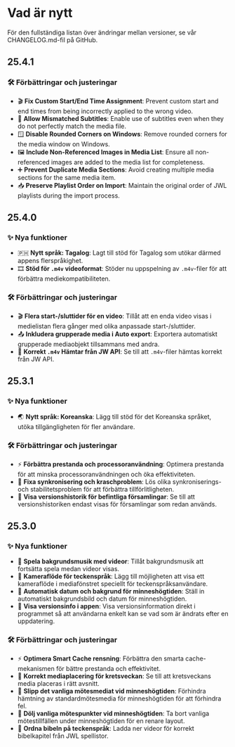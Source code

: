 <!-- markdownlint-disable no-duplicate-heading -->

# Vad är nytt

För den fullständiga listan över ändringar mellan versioner, se vår CHANGELOG.md-fil på GitHub.

## 25.4.1

### 🛠️ Förbättringar och justeringar

- 🎬 **Fix Custom Start/End Time Assignment**: Prevent custom start and end times from being incorrectly applied to the wrong video.
- 📝 **Allow Mismatched Subtitles**: Enable use of subtitles even when they do not perfectly match the media file.
- 🪟 **Disable Rounded Corners on Windows**: Remove rounded corners for the media window on Windows.
- 🖼 **Include Non-Referenced Images in Media List**: Ensure all non-referenced images are added to the media list for completeness.
- ➕ **Prevent Duplicate Media Sections**: Avoid creating multiple media sections for the same media item.
- 📥 **Preserve Playlist Order on Import**: Maintain the original order of JWL playlists during the import process.

## 25.4.0

### ✨ Nya funktioner

- 🇵🇭 **Nytt språk: Tagalog**: Lagt till stöd för Tagalog som utökar därmed appens flerspråkighet.
- 🎞️ **Stöd för `.m4v` videoformat**: Stöder nu uppspelning av `.m4v`-filer för att förbättra mediekompatibiliteten.

### 🛠️ Förbättringar och justeringar

- 🎬 **Flera start-/sluttider för en video**: Tillåt att en enda video visas i medielistan flera gånger med olika anpassade start-/sluttider.
- 📤 **Inkludera grupperade media i Auto export**: Exportera automatiskt grupperade mediaobjekt tillsammans med andra.
- 📡 **Korrekt `.m4v` Hämtar från JW API**: Se till att `.m4v`-filer hämtas korrekt från JW API.

## 25.3.1

### ✨ Nya funktioner

- 🌏 **Nytt språk: Koreanska**: Lägg till stöd för det Koreanska språket, utöka tillgängligheten för fler användare.

### 🛠️ Förbättringar och justeringar

- ⚡ **Förbättra prestanda och processoranvändning**: Optimera prestanda för att minska processoranvändningen och öka effektiviteten.
- 🔄 **Fixa synkronisering och kraschproblem**: Lös olika synkroniserings- och stabilitetsproblem för att förbättra tillförlitligheten.
- 📜 **Visa versionshistorik för befintliga församlingar**: Se till att versionshistoriken endast visas för församlingar som redan används.

## 25.3.0

### ✨ Nya funktioner

- 🎵 **Spela bakgrundsmusik med videor**: Tillåt bakgrundsmusik att fortsätta spela medan videor visas.
- 🎥 **Kameraflöde för teckenspråk**: Lägg till möjligheten att visa ett kameraflöde i mediafönstret speciellt för teckenspråksanvändare.
- 📅 **Automatisk datum och bakgrund för minneshögtiden**: Ställ in automatiskt bakgrundsbild och datum för minneshögtiden.
- 📜 **Visa versionsinfo i appen**: Visa versionsinformation direkt i programmet så att användarna enkelt kan se vad som är ändrats efter en uppdatering.

### 🛠️ Förbättringar och justeringar

- ⚡ **Optimera Smart Cache rensning**: Förbättra den smarta cache-mekanismen för bättre prestanda och effektivitet.
- 📂 **Korrekt mediaplacering för kretsveckan**: Se till att kretsveckans media placeras i rätt avsnitt.
- 📅 **Slipp det vanliga mötesmediat vid minneshögtiden**: Förhindra hämtning av standardmötesmedia för minneshögtiden för att förhindra fel.
- 📅 **Dölj vanliga mötespunkter vid minneshögtiden**: Ta bort vanliga mötestillfällen under minneshögtiden för en renare layout.
- 📖 **Ordna bibeln på teckenspråk**: Ladda ner videor för korrekt bibelkapitel från JWL spellistor.
